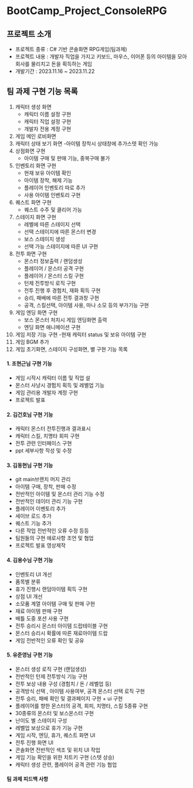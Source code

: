 # BootCamp_Project_ConsoleRPG


## 프로젝트 소개

- 프로젝트 종류 : C# 기반 콘솔화면 RPG게임(팀과제)
- 프로젝트 내용 : 개발자 직업을 가지고 키보드, 마우스, 이어폰 등의 아이템을 모아 회사를 물리치고 돈을 획득하는 게임
- 개발기간 : 2023.11.16 ~ 2023.11.22


## 팀 과제 구현 기능 목록

1. 캐릭터 생성 화면
   - 캐릭터 이름 설정 구현
   - 캐릭터 직업 설정 구현
   - 개발자 전용 계정 구현
3. 게임 메인 로비화면
4. 캐릭터 상태 보기 화면
   -아이템 장착시 상태창에 추가스텟 확인 가능
5. 상점화면 구현
   - 아이템 구매 및 판매 기능, 중복구매 불가 
6. 인벤토리 화면 구현
   - 현재 보유 아이템 확인
   - 아이템 장착, 해제 기능
   - 플레이어 인벤토리 따로 추가
   - 사용 아이템 인벤토리 구현
7. 퀘스트 화면 구현
   - 퀘스트 수주 및 클리어 가능
8. 스테이지 화면 구현
    - 레벨에 따른 스테이지 선택
    - 선택 스테이지에 따른 몬스터 변경
    - 보스 스테이지 생성
    - 선택 가능 스테이지에 따른 UI 구현
10. 전투 화면 구현
    - 몬스터 정보출력 / 랜덤생성
    - 플레이어 / 몬스터 공격 구현
    - 플레이어 / 몬스터 스킬 구현
    - 턴제 전투방식 로직 구현
    - 전투 진행 후 경험치, 재화 획득 구현
    - 승리, 패배에 따른 전투 결과창 구현
    - 공격, 스킬선택, 아이템 사용, 마나 소모 등의 부가기능 구현
11. 게임 엔딩 화면 구현
    - 보스 몬스터 처치시 게임 엔딩화면 출력
    - 엔딩 화면 애니메이션 구현
12. 게임 저장 기능 구현
    -현재 캐릭터 status 및 보유 아이템 구현
13. 게임 BGM 추가
14. 게임 초기화면, 스테이지 구성화면, 별 구현 기능 목록


#### 1. 조현근님 구현 기능

 - 게임 시작시 캐릭터 이름 및 직업 설
 - 몬스터 사냥시 경험치 획득 및 레벨업 기능
 - 게임 관리용 개발자 계정 구현
 - 프로젝트 발표 

#### 2. 김건호님 구현 기능

 - 캐릭터 몬스터 전투진행과 결과표시
 - 캐릭터 스킬, 치명타 회피 구현
 - 전투 관련 인터페이스 구현
 - ppt 세부사항 작성 및 수정

#### 3. 김동현님 구현 기능

 - git main브랜치 머지 관리
 - 아이템 구매, 장착, 판매 수정
 - 전반적인 아이템 및 몬스터 관리 기능 수정
 - 전반적인 데이터 관리 기능 구현
 - 플레이어 이벤토리 추가
 - 세이브 로드 추가
 - 퀘스트 기능 추가
 - 다른 작업 전반적인 오류 수정 등등
 - 팀원들의 구현 애로사항 조언 및 협업
 - 프로젝트 발표 영상제작

#### 4. 김용수님 구현 기능

 - 인벤토리 UI 개선
 - 품목별 분류
 - 휴가 진행시 랜덤아이템 획득 구현
 - 상점 UI 개선
 - 소모품 계열 아이템 구매 및 판매 구현
 - 재료 아이템 판매 구현
 - 배틀 도중 포션 사용 구현
 - 전투 승리시 몬스터 아이템 드랍테이블 구현
 - 몬스터 승리시 확률에 따른 재료아이템 드랍
 - 게임 전반적인 오류 확인 및 공유


#### 5. 유준영님 구현 기능

- 몬스터 생성 로직 구현 (랜덤생성)
- 전반적인 턴제 전투방식 기능 구현
- 전투 보상 내용 구성 (경험치 / 돈 / 레벨업 등)
- 공격방식 선택 , 아이템 사용여부, 공격 몬스터 선택 로직 구현
- 전투 승리, 패배 확인 및 결과페이지 구현 + ui 구현
- 플레이어를 향한 몬스터의 공격, 회피, 치명타, 스킬 5종류 구현
- 30종류의 몬스터 및 보스몬스터 구현
- 난이도 별 스테이지 구성
- 레벨업 보상으로 휴가 기능 구현
- 게임 시작, 엔딩, 휴가, 퀘스트 화면 UI 
- 전투 진행 화면 UI 
- 콘솔화면 전반적인 색조 및 위치 UI 작업  
- 게임 기능 확인을 위한 치트키 구현 (스텟 상승)
- 캐릭터 생성 관련, 플레이어 공격 관련 기능 협업

#### 팀 과제 피드백 사항


 
